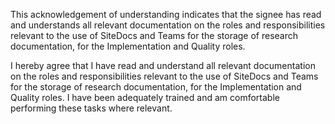 
This acknowledgement of understanding indicates that the signee has read and understands all
relevant documentation on the roles and responsibilities relevant to the use of SiteDocs and Teams
for the storage of research documentation, for the Implementation and Quality roles.

I hereby agree that I have read and understand all relevant documentation on the roles and responsibilities
relevant to the use of SiteDocs and Teams for the storage of research documentation, for the Implementation
and Quality roles. I have been adequately trained and am comfortable performing these tasks where relevant.
